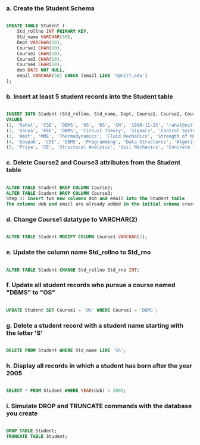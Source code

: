### a. Create the Student Schema

```sql

CREATE TABLE Student (
    Std_rollno INT PRIMARY KEY,
    Std_name VARCHAR(50),
    Dept VARCHAR(10),
    Course1 CHAR(10),
    Course2 CHAR(10),
    Course3 CHAR(10),
    Course4 CHAR(10),
    dob DATE NOT NULL,
    email VARCHAR(50) CHECK (email LIKE '%@nitt.edu')
);
```
### b. Insert at least 5 student records into the Student table

```sql

INSERT INTO Student (Std_rollno, Std_name, Dept, Course1, Course2, Course3, Course4, dob, email)
VALUES 
(1, 'Rahul', 'CSE', 'DBMS', 'OS', 'DS', 'CN', '1998-11-25', 'rahul@nitt.edu'),
(2, 'Sanya', 'EEE', 'DBMS', 'Circuit Theory', 'Signals', 'Control Systems', '1999-03-15', 'sanya@nitt.edu'),
(3, 'Amit', 'MME', 'Thermodynamics', 'Fluid Mechanics', 'Strength of Materials', 'Machine Design', '2000-05-10', 'amit@nitt.edu'),
(4, 'Deepak', 'CSE', 'DBMS', 'Programming', 'Data Structures', 'Algorithms', '2001-07-12', 'deepak@nitt.edu'),
(5, 'Priya', 'CE', 'Structural Analysis', 'Soil Mechanics', 'Concrete Technology', 'Surveying', '2002-09-18', 'priya@nitt.edu');
```

### c. Delete Course2 and Course3 attributes from the Student table

```sql

ALTER TABLE Student DROP COLUMN Course2;
ALTER TABLE Student DROP COLUMN Course3;
Step 4: Insert two new columns dob and email into the Student table
The columns dob and email are already added in the initial schema creation.
```
### d. Change Course1 datatype to VARCHAR(2)

```sql

ALTER TABLE Student MODIFY COLUMN Course1 VARCHAR(2);
```

### e. Update the column name Std_rollno to Std_rno
```sql

ALTER TABLE Student CHANGE Std_rollno Std_rno INT;
```

### f. Update all student records who pursue a course named "DBMS" to "OS"
```sql

UPDATE Student SET Course1 = 'OS' WHERE Course1 = 'DBMS';
```

### g. Delete a student record with a student name starting with the letter 'S'

```sql

DELETE FROM Student WHERE Std_name LIKE 'S%';
```

### h. Display all records in which a student has born after the year 2005

```sql

SELECT * FROM Student WHERE YEAR(dob) > 2005;
```

### i. Simulate DROP and TRUNCATE commands with the database you create 

```sql

DROP TABLE Student;
TRUNCATE TABLE Student;
```
